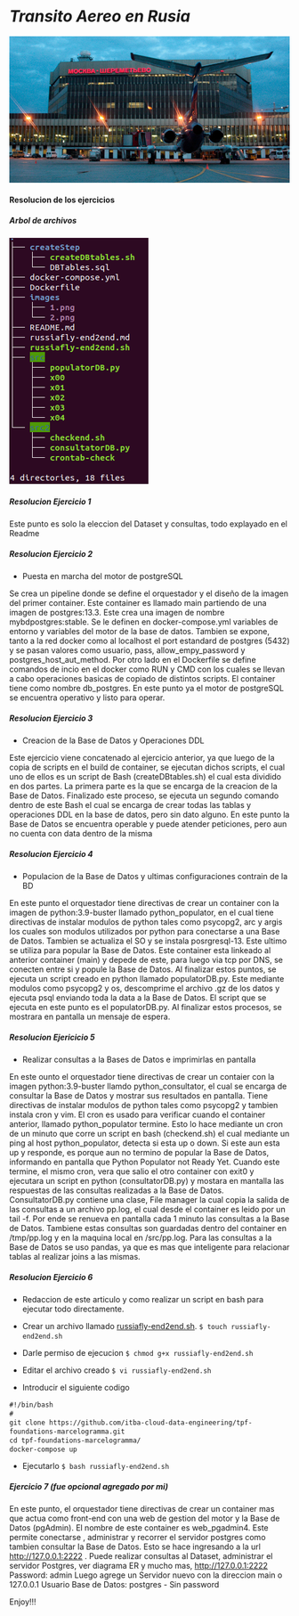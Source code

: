# *Transito Aereo en Rusia*
<img src="./images/1.png" width="100%" height="20%" />

#### Resolucion de los ejercicios
##### Arbol de archivos
<img src="./images/2.png"/>

##### Resolucion Ejercicio 1

Este punto es solo la eleccion del Dataset y consultas, todo explayado en el Readme

##### Resolucion Ejercicio 2

- Puesta en marcha del motor de postgreSQL

Se crea un pipeline donde se define el orquestador y el diseño de la imagen del primer container. Este container es llamado main partiendo de una imagen de postgres:13.3. Este crea una imagen de nombre mybdpostgres:stable. Se le definen en docker-compose.yml variables de entorno y variables del motor de la base de datos. Tambien se expone, tanto a la red docker como al localhost el port estandard de postgres (5432) y se pasan valores como usuario, pass, allow_empy_password y postgres_host_aut_method. Por otro lado en el Dockerfile se define comandos de incio en el docker como RUN y CMD con los cuales se llevan a cabo operaciones basicas de copiado de distintos scripts. El container tiene como nombre db_postgres. En este punto ya el motor de postgreSQL se encuentra operativo y listo para operar.

##### Resolucion Ejercicio 3

- Creacion de la Base de Datos y Operaciones DDL

Este ejercicio viene concatenado al ejercicio anterior, ya que luego de la copia de scripts en el build de container, se ejecutan dichos scripts, el cual uno de ellos es un script de Bash (createDBtables.sh) el cual esta dividido en dos partes. La primera parte es la que se encarga de la creacion de la Base de Datos. Finalizado este proceso, se ejecuta un segundo comando dentro de este Bash el cual se encarga de crear todas las tablas y operaciones DDL en la base de datos, pero sin dato alguno. En este punto la Base de Datos se encuentra operable y puede atender peticiones, pero aun no cuenta con data dentro de la misma

##### Resolucion Ejercicio 4

- Populacion de la Base de Datos y ultimas configuraciones contrain de la BD

En este punto el orquestador tiene directivas de crear un container con la imagen de python:3.9-buster llamado python_populator, en el cual tiene directivas de instalar modulos de python tales como psycopg2, arc y argis los cuales son modulos utilizados por python para conectarse a una Base de Datos. Tambien se actualiza el SO y se instala posrgresql-13. Este ultimo se utiliza para popular la Base de Datos. Este container esta linkeado al anterior container (main) y depede de este, para luego via tcp por DNS, se conecten entre si y popule la Base de Datos. Al finalizar estos puntos, se ejecuta un script creado en python llamado populatorDB.py. Este mediante modulos como psycopg2 y os, descomprime el archivo .gz de los datos y ejecuta psql enviando toda la data a la Base de Datos. El script que se ejecuta en este punto es el populatorDB.py. Al finalizar estos procesos, se mostrara en pantalla un mensaje de espera.

##### Resolucion Ejericicio 5

- Realizar consultas a la Bases de Datos e imprimirlas en pantalla

En este ounto el orquestador tiene directivas de crear un contaier con la imagen python:3.9-buster  llamdo python_consultator, el cual se encarga de consultar la Base de Datos y mostrar sus resultados en pantalla. Tiene directivas de instalar modulos de python tales como psycopg2 y tambien instala cron y vim. El cron es usado para verificar cuando el container anterior, llamado python_populator termine. Esto lo hace mediante un cron de un minuto que corre un script en bash (checkend.sh) el cual mediante un ping al host python_populator, detecta si esta up o down. Si este aun esta up y responde, es porque aun no termino de popular la Base de Datos, informando en pantalla que Python Populator not Ready Yet. Cuando este termine, el mismo cron, vera que salio el otro container con exit0 y ejecutara un script en python (consultatorDB.py) y mostara en mantalla las respuestas de las consultas realizadas a la Base de Datos.
ConsultatorDB.py contiene una clase,  File manager la cual copia la salida de las consultas a un archivo pp.log, el cual desde el container es leido por un tail -f. Por ende se renueva en pantalla cada 1 minuto las consultas a la Base de Datos. Tambiene estas consultas son guardadas dentro del container en /tmp/pp.log y en la maquina local en 
/src/pp.log. Para las consultas a la Base de Datos se uso pandas, ya que es mas que inteligente para relacionar tablas al realizar joins a las mismas.

##### Resolucion Ejercicio 6

- Redaccion de este articulo y como realizar un script en bash para ejecutar todo directamente.

- Crear un archivo llamado [russiafly-end2end.sh](russiafly-end2end.sh).
 ```$ touch russiafly-end2end.sh```
 
- Darle permiso de ejecucion
```$ chmod g+x russiafly-end2end.sh```
     
- Editar el archivo creado
```$ vi russiafly-end2end.sh```

- Introducir el siguiente codigo

```
#!/bin/bash
#
git clone https://github.com/itba-cloud-data-engineering/tpf-foundations-marcelogramma.git
cd tpf-foundations-marcelogramma/
docker-compose up
```


- Ejecutarlo
```$ bash russiafly-end2end.sh```
      
##### Ejercicio 7 (fue opcional agregado por mi)

En este punto, el orquestador tiene directivas de crear un container mas que actua como front-end con una web de gestion del motor y la Base de Datos (pgAdmin). El nombre de este container es  web_pgadmin4. Este permite conectarse , administrar y recorrer el servidor postgres como tambien consultar la Base de Datos. 
Esto se hace  ingresando a la url http://127.0.0.1:2222 . Puede realizar consultas al Dataset, administrar el servidor Postgres, ver diagrama ER y mucho mas, 
		 http://127.0.0.1:2222 Password: admin 
	Luego agrege un Servidor nuevo con la direccion main o 127.0.0.1 
	Usuario Base de Datos: postgres   -   Sin password 

Enjoy!!!
